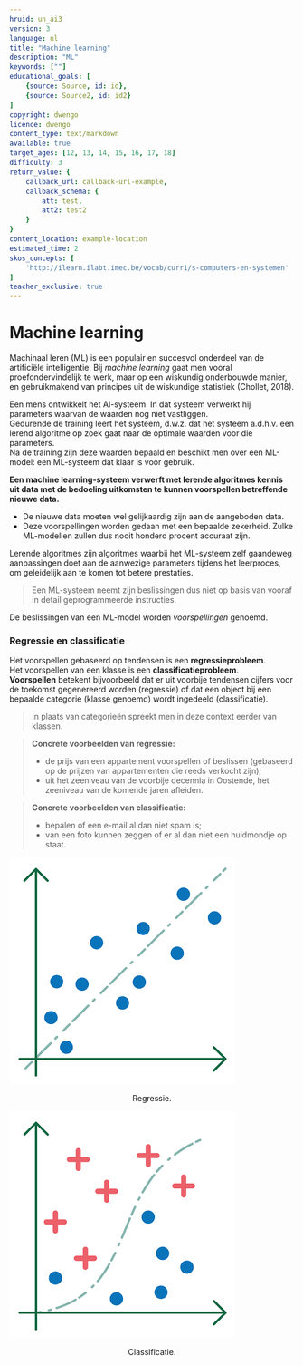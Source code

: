 ```yaml
---
hruid: un_ai3
version: 3
language: nl
title: "Machine learning"
description: "ML"
keywords: [""]
educational_goals: [
    {source: Source, id: id}, 
    {source: Source2, id: id2}
]
copyright: dwengo
licence: dwengo
content_type: text/markdown
available: true
target_ages: [12, 13, 14, 15, 16, 17, 18]
difficulty: 3
return_value: {
    callback_url: callback-url-example,
    callback_schema: {
        att: test,
        att2: test2
    }
}
content_location: example-location
estimated_time: 2
skos_concepts: [
    'http://ilearn.ilabt.imec.be/vocab/curr1/s-computers-en-systemen'
]
teacher_exclusive: true
---
```


# Machine learning

Machinaal leren (ML) is een populair en succesvol onderdeel van de artificiële intelligentie. Bij *machine learning* gaat men vooral proefondervindelijk te werk, maar op een wiskundig onderbouwde manier, en gebruikmakend van principes uit de wiskundige statistiek (Chollet, 2018). 

Een mens ontwikkelt het AI-systeem. In dat systeem verwerkt hij parameters waarvan de waarden nog niet vastliggen.<br>
Gedurende de training leert het systeem, d.w.z. dat het systeem a.d.h.v. een lerend algoritme op zoek gaat naar de optimale waarden voor die parameters.<br>
Na de training zijn deze waarden bepaald en beschikt men over een ML-model: een ML-systeem dat klaar is voor gebruik.    

**Een machine learning-systeem verwerft met lerende algoritmes kennis uit data met de bedoeling uitkomsten te kunnen voorspellen betreffende nieuwe data.** 

- De nieuwe data moeten wel gelijkaardig zijn aan de aangeboden data. 
- Deze voorspellingen worden gedaan met een bepaalde zekerheid. Zulke ML-modellen zullen dus nooit honderd procent accuraat zijn.

<div class="alert alert-box alert-success">
    Lerende algoritmes zijn algoritmes waarbij het ML-systeem zelf gaandeweg aanpassingen doet aan de aanwezige parameters tijdens het leerproces, om geleidelijk aan te komen tot betere prestaties. 
</div>

> Een ML-systeem neemt zijn beslissingen dus niet op basis van vooraf in detail geprogrammeerde instructies. 

De beslissingen van een ML-model worden *voorspellingen* genoemd.

### Regressie en classificatie

<div class="alert alert-box alert-success">
    Het voorspellen gebaseerd op tendensen is een <b>regressieprobleem</b>.<br> 
    Het voorspellen van een klasse is een <b>classificatieprobleem</b>. <br>
    <b>Voorspellen</b> betekent bijvoorbeeld dat er uit voorbije tendensen cijfers voor de toekomst gegenereerd worden (regressie) of dat een object bij een bepaalde categorie (klasse genoemd) wordt ingedeeld (classificatie).
</div>

> In plaats van categorieën spreekt men in deze context eerder van klassen.
 
> **Concrete voorbeelden van regressie:** <br>
> - de prijs van een appartement voorspellen of beslissen (gebaseerd op de prijzen van appartementen die reeds verkocht zijn);<br>
> - uit het zeeniveau van de voorbije decennia in Oostende, het zeeniveau van de komende jaren afleiden. <br>

> **Concrete voorbeelden van classificatie:** <br>
> - bepalen of een e-mail al dan niet spam is; <br>
> - van een foto kunnen zeggen of er al dan niet een huidmondje op staat.

![Regressie](embed/regressie.png "Regressie") 
<figure>
    <figcaption align = "center">Regressie.</figcaption>
</figure> 

![Classificatie](embed/classificatie.png "Classificatie") 
<figure>
    <figcaption align = "center">Classificatie.</figcaption>
</figure> 
